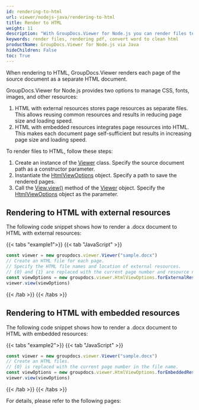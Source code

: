 ```yaml
---
id: rendering-to-html
url: viewer/nodejs-java/rendering-to-html
title: Render to HTML
weight: 11
description: "With GroupDocs.Viewer for Node.js you can render files to HTML format. As a simple usecase please see how easily you can convert Microsoft Word to clean html."
keywords: render files, rendering pdf, convert word to clean html
productName: GroupDocs.Viewer for Node.js via Java
hideChildren: False
toc: True
---
```

When rendering to HTML, GroupDocs.Viewer renders each page of the source document as a separate HTML document.

GroupDocs.Viewer for Node.js provides two options to manage CSS, fonts, images, and other resources:

1. HTML with external resources stores page resources as separate files. This allows reusing common resources and results in reducing page size and loading speed.
2. HTML with embedded resources integrates page resources into HTML. This makes each document page self-sufficient but results in increasing page size and loading speed.

To render files to HTML, follow these steps:

1. Create an instance of the [Viewer](#) class. Specify the source document path as a constructor parameter.
2. Instantiate the [HtmlViewOptions](#) object. Specify a path to save the rendered  pages.
3. Call the [View.view()](#) method of the [Viewer](#) object. Specify the [HtmlViewOptions](#) object as the parameter.

## Rendering to HTML with external resources

The following code snippet shows how to render a .docx document to HTML with external resources: 

{{< tabs "example1">}}
{{< tab "JavaScript" >}}
```js
const viewer = new groupdocs.viewer.Viewer("sample.docx")
// Create an HTML file for each page.
// Specify the HTML file names and location of external resources.
// {0} and {1} are replaced with the current page number and resource name, respectively.
const viewOptions = new groupdocs.viewer.HtmlViewOptions.forExternalResources("page_{0}.html", "page_{0}/resource_{0}_{1}", "page_{0}/resource_{0}_{1}")
viewer.view(viewOptions)
```
{{< /tab >}}
{{< /tabs >}}

## Rendering to HTML with embedded resources

The following code snippet shows how to render a .docx document to HTML with embedded resources:

{{< tabs "example2">}}
{{< tab "JavaScript" >}}
```js
const viewer = new groupdocs.viewer.Viewer("sample.docx")
// Create an HTML files.
// {0} is replaced with the current page number in the file name.
const viewOptions = new groupdocs.viewer.HtmlViewOptions.forEmbeddedResources("page_{0}.html")
viewer.view(viewOptions)
```
{{< /tab >}}
{{< /tabs >}}

For details, please refer to the following pages:
